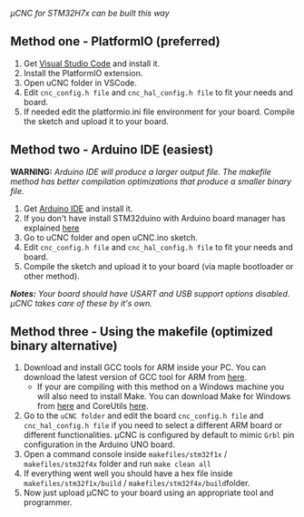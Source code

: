 _µCNC for STM32H7x can be built this way_

## Method one - PlatformIO (preferred)

1. Get [Visual Studio Code](https://code.visualstudio.com/download) and install it.
2. Install the PlatformIO extension.
3. Open uCNC folder in VSCode.
4. Edit ```cnc_config.h file``` and ```cnc_hal_config.h file``` to fit your needs and board.
5. If needed edit the platformio.ini file environment for your board. Compile the sketch and upload it to your board.

## Method two - Arduino IDE (easiest)
**WARNING:** _Arduino IDE will produce a larger output file. The makefile method has better compilation optimizations that produce a smaller binary file._

1. Get [Arduino IDE](https://www.arduino.cc/en/software) and install it.
2. If you don't have install STM32duino with Arduino board manager has explained [here](https://github.com/stm32duino/wiki/wiki/Getting-Started)
3. Go to uCNC folder and open uCNC.ino sketch.
4. Edit ```cnc_config.h file``` and ```cnc_hal_config.h file``` to fit your needs and board.
5. Compile the sketch and upload it to your board (via maple bootloader or other method).

_**Notes:** Your board should have USART and USB support options disabled. µCNC takes care of these by it's own._

## Method three - Using the makefile (optimized binary alternative)

1. Download and install GCC tools for ARM inside your PC. You can download the latest version of GCC tool for ARM from [here](https://developer.arm.com/tools-and-software/open-source-software/developer-tools/gnu-toolchain/gnu-rm/downloads).
   * If your are compiling with this method on a Windows machine you will also need to install Make. You can download Make for Windows from [here](http://gnuwin32.sourceforge.net/packages/make.htm) and CoreUtils [here](http://gnuwin32.sourceforge.net/packages/coreutils.htm).
2. Go to the ```uCNC folder``` and edit the board ```cnc_config.h file``` and ```cnc_hal_config.h file``` if you need to select a different ARM board or different functionalities. µCNC is configured by default to mimic ```Grbl``` pin configuration in the Arduino UNO board.
3. Open a command console inside ```makefiles/stm32f1x``` / ```makefiles/stm32f4x``` folder and run ```make clean all```
4. If everything went well you should have a hex file inside ```makefiles/stm32f1x/build``` / ```makefiles/stm32f4x/build```folder.
5. Now just upload µCNC to your board using an appropriate tool and programmer.
